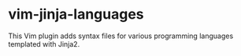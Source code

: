 # vim-jinja-languages

This Vim plugin adds syntax files for various programming languages templated
with Jinja2.
